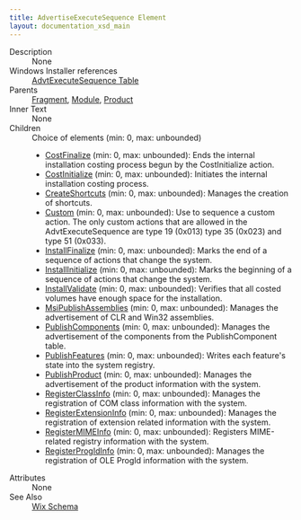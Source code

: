 ```yaml
---
title: AdvertiseExecuteSequence Element
layout: documentation_xsd_main
---
```

<dl>
  <dt>Description</dt>
  <dd>None</dd>
  <dt>Windows Installer references</dt>
  <dd>
    <a href="http://msdn.microsoft.com/library/aa367551.aspx" target="_blank">AdvtExecuteSequence Table</a>
  </dd>
  <dt>Parents</dt>
  <dd>
    <a href="../wix/fragment">Fragment</a>, <a href="../wix/module">Module</a>, <a href="../wix/product">Product</a></dd>
  <dt>Inner Text</dt>
  <dd>None</dd>
  <dt>Children</dt>
  <dd>Choice of elements (min: 0, max: unbounded)<ul><li><a href="../wix/costfinalize">CostFinalize</a> (min: 0, max: unbounded): Ends the internal installation costing process begun by the CostInitialize action.</li><li><a href="../wix/costinitialize">CostInitialize</a> (min: 0, max: unbounded): Initiates the internal installation costing process.</li><li><a href="../wix/createshortcuts">CreateShortcuts</a> (min: 0, max: unbounded): Manages the creation of shortcuts.</li><li><a href="../wix/custom">Custom</a> (min: 0, max: unbounded): Use to sequence a custom action.  The only custom actions that are allowed in the AdvtExecuteSequence are type 19 (0x013) type 35 (0x023) and type 51 (0x033).</li><li><a href="../wix/installfinalize">InstallFinalize</a> (min: 0, max: unbounded): Marks the end of a sequence of actions that change the system.</li><li><a href="../wix/installinitialize">InstallInitialize</a> (min: 0, max: unbounded): Marks the beginning of a sequence of actions that change the system.</li><li><a href="../wix/installvalidate">InstallValidate</a> (min: 0, max: unbounded): Verifies that all costed volumes have enough space for the installation.</li><li><a href="../wix/msipublishassemblies">MsiPublishAssemblies</a> (min: 0, max: unbounded): Manages the advertisement of CLR and Win32 assemblies.</li><li><a href="../wix/publishcomponents">PublishComponents</a> (min: 0, max: unbounded): Manages the advertisement of the components from the PublishComponent table.</li><li><a href="../wix/publishfeatures">PublishFeatures</a> (min: 0, max: unbounded): Writes each feature's state into the system registry.</li><li><a href="../wix/publishproduct">PublishProduct</a> (min: 0, max: unbounded): Manages the advertisement of the product information with the system.</li><li><a href="../wix/registerclassinfo">RegisterClassInfo</a> (min: 0, max: unbounded): Manages the registration of COM class information with the system.</li><li><a href="../wix/registerextensioninfo">RegisterExtensionInfo</a> (min: 0, max: unbounded): Manages the registration of extension related information with the system.</li><li><a href="../wix/registermimeinfo">RegisterMIMEInfo</a> (min: 0, max: unbounded): Registers MIME-related registry information with the system.</li><li><a href="../wix/registerprogidinfo">RegisterProgIdInfo</a> (min: 0, max: unbounded): Manages the registration of OLE ProgId information with the system.</li></ul></dd>
  <dt>Attributes</dt>
  <dd>None</dd>
  <dt>See Also</dt>
  <dd>
    <a href="../wix">Wix Schema</a>
  </dd>
</dl>

